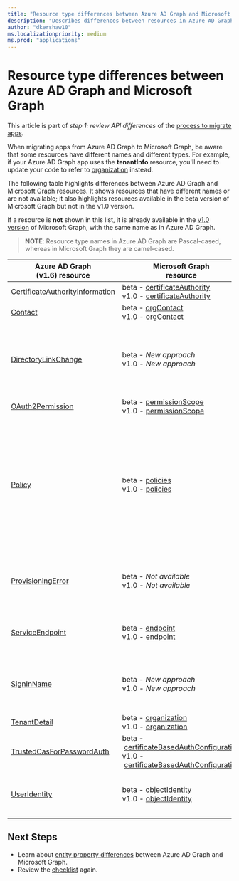```yaml
---
title: "Resource type differences between Azure AD Graph and Microsoft Graph"
description: "Describes differences between resources in Azure AD Graph and resources in Microsoft Graph in order to help migrate apps."
author: "dkershaw10"
ms.localizationpriority: medium
ms.prod: "applications"
---
```


# Resource type differences between Azure AD Graph and Microsoft Graph

This article is part of *step 1: review API differences* of the [process to migrate apps](migrate-azure-ad-graph-planning-checklist.md).

When migrating apps from Azure AD Graph to Microsoft Graph, be aware that some resources have different names and different types.  For example, if your Azure AD Graph app uses the **tenantInfo** resource, you'll need to update your code to refer to [organization](/graph/api/resources/organization?view=graph-rest-1.0) instead.

The following table highlights differences between Azure AD Graph and Microsoft Graph resources.  It shows resources that have different names or are not available; it also highlights resources available in the beta version of Microsoft Graph but not in the v1.0 version.

If a resource is **not** shown in this list, it is already available in the [v1.0 version](/graph/api/overview?view=graph-rest-1.0) of Microsoft Graph, with the same name as in Azure AD Graph.

> **NOTE**: Resource type names in Azure AD Graph are Pascal-cased, whereas in Microsoft Graph they are camel-cased.

|Azure AD Graph <br>(v1.6) resource |Microsoft Graph<br>resource|Comments|
|---|---|---|
| [CertificateAuthorityInformation](/previous-versions/azure/ad/graph/api/entity-and-complex-type-reference) | beta&nbsp;-&nbsp;[certificateAuthority](/graph/api/resources/certificateauthority?view=graph-rest-beta)<br>v1.0&nbsp;-&nbsp;[certificateAuthority](/graph/api/resources/certificateauthority?view=graph-rest-1.0) | |
| [Contact](/previous-versions/azure/ad/graph/api/entity-and-complex-type-reference) | beta&nbsp;-&nbsp;[orgContact](/graph/api/resources/orgContact?view=graph-rest-beta)<br>v1.0&nbsp;-&nbsp;[orgContact](/graph/api/resources/orgContact?view=graph-rest-1.0) | |
| [DirectoryLinkChange](/previous-versions/azure/ad/graph/api/entity-and-complex-type-reference) | beta&nbsp;-&nbsp;_New&nbsp;approach_ <br>v1.0&nbsp;-&nbsp;_New&nbsp;approach_ | Delta query supports relationship change detection with a mechanism that doesn't require this resource. Please see [Feature differences between Azure AD Graph and Microsoft Graph](migrate-azure-ad-graph-feature-differences.md). |
| [OAuth2Permission](/previous-versions/azure/ad/graph/api/entity-and-complex-type-reference) | beta&nbsp;-&nbsp;[permissionScope](/graph/api/resources/permissionScope?view=graph-rest-beta) <br> v1.0&nbsp;-&nbsp;[permissionScope](/graph/api/resources/permissionScope?view=graph-rest-1.0) ||
 [Policy](/previous-versions/azure/ad/graph/api/entity-and-complex-type-reference) | beta&nbsp;-&nbsp;[policies](/graph/api/resources/policy-overview?view=graph-rest-beta) <br> v1.0&nbsp;-&nbsp;[policies](/graph/api/resources/policy-overview?view=graph-rest-1.0)| Each type of policy has a unique type name and structure, under the **policies** URL path segment, in Microsoft Graph. In Azure AD Graph this was a single policy type. For example, for Azure AD Graph you would work with the **Policy** resource, and set the **type** property to `TokenIssuancePolicy`, while in Microsoft Graph this would be the **tokenIssuancePolicy** resource. |
| [ProvisioningError](/previous-versions/azure/ad/graph/api/entity-and-complex-type-reference) | beta&nbsp;-&nbsp;_Not available_ <br> v1.0&nbsp;-&nbsp;_Not available_ | This resource is deprecated.  However, a new resource describing any AD Connect related provisioning errors can be found in [onPremisesProvisioningError](/graph/api/resources/onPremisesProvisioningError?view=graph-rest-1.0). |
| [ServiceEndpoint](/previous-versions/azure/ad/graph/api/entity-and-complex-type-reference) | beta&nbsp;-&nbsp;[endpoint](/graph/api/resources/endpoint?view=graph-rest-beta) <br> v1.0&nbsp;-&nbsp;[endpoint](/graph/api/resources/endpoint?view=graph-rest-1.0) | **endpoints** are only available as part of the [group](/graph/api/resources/group?view=graph-rest-beta) resource in beta, and the [servicePrincipal](/graph/api/resources/serviceprincipal?view=graph-rest-1.0) resource in both beta and v1.0.|
| [SignInName](/previous-versions/azure/ad/graph/api/entity-and-complex-type-reference) | beta&nbsp;-&nbsp;_New approach_ <br> v1.0&nbsp;-&nbsp;_New approach_ | New modeling for the identifiers used to sign into a user account. See [objectIdentity](/graph/api/resources/objectIdentity?view=graph-rest-1.0) resource type for more details. Supports Azure AD B2C scenarios. |
| [TenantDetail](/previous-versions/azure/ad/graph/api/entity-and-complex-type-reference) | beta&nbsp;-&nbsp;[organization](/graph/api/resources/organization?view=graph-rest-beta) <br> v1.0&nbsp;-&nbsp;[organization](/graph/api/resources/organization?view=graph-rest-1.0) | |
| [TrustedCasForPasswordAuth](/previous-versions/azure/ad/graph/api/entity-and-complex-type-reference) | beta&nbsp;-&nbsp;[certificateBasedAuthConfiguration](/graph/api/resources/certificatebasedcuthconfiguration?view=graph-rest-beta) <br> v1.0&nbsp;-&nbsp;[certificateBasedAuthConfiguration](/graph/api/resources/certificatebasedcuthconfiguration?view=graph-rest-1.0) | |
| [UserIdentity](/previous-versions/azure/ad/graph/api/entity-and-complex-type-reference) | beta&nbsp;-&nbsp;[objectIdentity](/graph/api/resources/objectidentity?view=graph-rest-beta) <br> v1.0&nbsp;-&nbsp;[objectIdentity](/graph/api/resources/objectidentity?view=graph-rest-1.0) |  New modeling for the identifiers used to sign into a user account, called **objectIdentity**. Supports Azure AD B2C scenarios. |

## Next Steps

- Learn about [entity property differences](migrate-azure-ad-graph-property-differences.md) between Azure AD Graph and Microsoft Graph.
- Review the [checklist](migrate-azure-ad-graph-planning-checklist.md) again.
